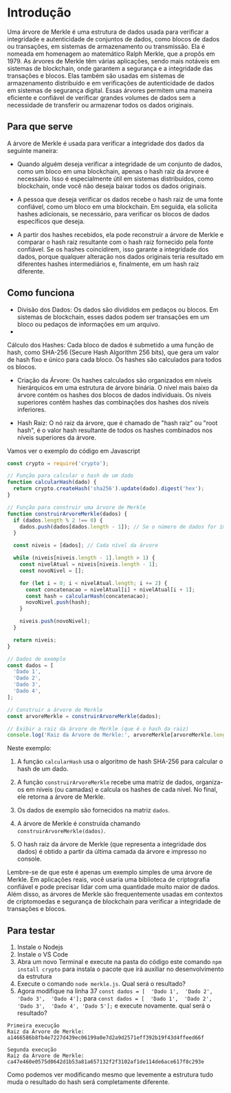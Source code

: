 # Introdução
Uma árvore de Merkle é uma estrutura de dados usada para verificar a integridade e autenticidade de conjuntos de dados, como blocos de dados ou transações, em sistemas de armazenamento ou transmissão. Ela é nomeada em homenagem ao matemático Ralph Merkle, que a propôs em 1979.
As árvores de Merkle têm várias aplicações, sendo mais notáveis em sistemas de blockchain, onde garantem a segurança e a integridade das transações e blocos. Elas também são usadas em sistemas de armazenamento distribuído e em verificações de autenticidade de dados em sistemas de segurança digital. Essas árvores permitem uma maneira eficiente e confiável de verificar grandes volumes de dados sem a necessidade de transferir ou armazenar todos os dados originais.

## Para que serve
A árvore de Merkle é usada para verificar a integridade dos dados da seguinte maneira:

- Quando alguém deseja verificar a integridade de um conjunto de dados, como um bloco em uma blockchain, apenas o hash raiz da árvore é necessário. Isso é especialmente útil em sistemas distribuídos, como blockchain, onde você não deseja baixar todos os dados originais.

- A pessoa que deseja verificar os dados recebe o hash raiz de uma fonte confiável, como um bloco em uma blockchain. Em seguida, ela solicita hashes adicionais, se necessário, para verificar os blocos de dados específicos que deseja.

- A partir dos hashes recebidos, ela pode reconstruir a árvore de Merkle e comparar o hash raiz resultante com o hash raiz fornecido pela fonte confiável. Se os hashes coincidirem, isso garante a integridade dos dados, porque qualquer alteração nos dados originais teria resultado em diferentes hashes intermediários e, finalmente, em um hash raiz diferente.

## Como funciona

- Divisão dos Dados: Os dados são divididos em pedaços ou blocos. Em sistemas de blockchain, esses dados podem ser transações em um bloco ou pedaços de informações em um arquivo.
- 
Cálculo dos Hashes: Cada bloco de dados é submetido a uma função de hash, como SHA-256 (Secure Hash Algorithm 256 bits), que gera um valor de hash fixo e único para cada bloco. Os hashes são calculados para todos os blocos.

- Criação da Árvore: Os hashes calculados são organizados em níveis hierárquicos em uma estrutura de árvore binária. O nível mais baixo da árvore contém os hashes dos blocos de dados individuais. Os níveis superiores contêm hashes das combinações dos hashes dos níveis inferiores.

- Hash Raiz: O nó raiz da árvore, que é chamado de "hash raiz" ou "root hash", é o valor hash resultante de todos os hashes combinados nos níveis superiores da árvore.

Vamos ver o exemplo do código em Javascript

```javascript
const crypto = require('crypto');

// Função para calcular o hash de um dado
function calcularHash(dado) {
  return crypto.createHash('sha256').update(dado).digest('hex');
}

// Função para construir uma árvore de Merkle
function construirArvoreMerkle(dados) {
  if (dados.length % 2 !== 0) {
    dados.push(dados[dados.length - 1]); // Se o número de dados for ímpar, duplicar o último dado.
  }

  const niveis = [dados]; // Cada nível da árvore

  while (niveis[niveis.length - 1].length > 1) {
    const nivelAtual = niveis[niveis.length - 1];
    const novoNivel = [];

    for (let i = 0; i < nivelAtual.length; i += 2) {
      const concatenacao = nivelAtual[i] + nivelAtual[i + 1];
      const hash = calcularHash(concatenacao);
      novoNivel.push(hash);
    }

    niveis.push(novoNivel);
  }

  return niveis;
}

// Dados de exemplo
const dados = [
  'Dado 1',
  'Dado 2',
  'Dado 3',
  'Dado 4',
];

// Construir a árvore de Merkle
const arvoreMerkle = construirArvoreMerkle(dados);

// Exibir a raiz da árvore de Merkle (que é o hash da raiz)
console.log('Raiz da Árvore de Merkle:', arvoreMerkle[arvoreMerkle.length - 1][0]);
```

Neste exemplo:

1. A função `calcularHash` usa o algoritmo de hash SHA-256 para calcular o hash de um dado.

2. A função `construirArvoreMerkle` recebe uma matriz de dados, organiza-os em níveis (ou camadas) e calcula os hashes de cada nível. No final, ele retorna a árvore de Merkle.

3. Os dados de exemplo são fornecidos na matriz `dados`.

4. A árvore de Merkle é construída chamando `construirArvoreMerkle(dados)`.

5. O hash raiz da árvore de Merkle (que representa a integridade dos dados) é obtido a partir da última camada da árvore e impresso no console.

Lembre-se de que este é apenas um exemplo simples de uma árvore de Merkle. Em aplicações reais, você usaria uma biblioteca de criptografia confiável e pode precisar lidar com uma quantidade muito maior de dados. Além disso, as árvores de Merkle são frequentemente usadas em contextos de criptomoedas e segurança de blockchain para verificar a integridade de transações e blocos.

## Para testar
1. Instale o Nodejs
2. Instale o VS Code
3. Abra um novo Terminal e execute na pasta do código este comando `npm install crypto` para instala o pacote que irá auxiliar no desenvolvimento da estrutura
4. Execute o comando `node merkle.js`. Qual será o resultado?
5. Agora modifique na linha 37 `const dados = [  'Dado 1',  'Dado 2',  'Dado 3',  'Dado 4'];` para `const dados = [  'Dado 1',  'Dado 2',  'Dado 3',  'Dado 4', 'Dado 5'];` e execute novamente. qual será o resultado?

```
Primeira execução
Raiz da Árvore de Merkle: a1466586b8fb4e7227d439ec06199a0e7d2a9d2571eff392b19f43d4ffeed66f

Segunda execução
Raiz da Árvore de Merkle: ca47e460e0575d0642d1b53a81a657132f2f3102af1de114de6ace617f8c293e
```

Como podemos ver modificando mesmo que levemente a estrutura tudo muda o resultado do hash será completamente diferente.